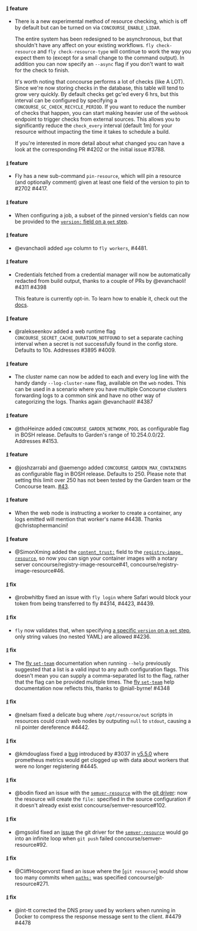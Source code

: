 #### <sub><sup><a name="v560-note-4202" href="#v560-note-4202">:link:</a></sup></sub> feature

* There is a new experimental method of resource checking, which is off by default but can be turned on via `CONCOURSE_ENABLE_LIDAR`.

  The entire system has been redesigned to be asynchronous, but that shouldn't have any affect on your existing workflows. `fly check-resource` and `fly check-resource-type` will continue to work the way you expect them to (except for a small change to the command output). In addition you can now specify an `--async` flag if you don't want to wait for the check to finish.

  It's worth noting that concourse performs a lot of checks (like A LOT). Since we're now storing checks in the database, this table will tend to grow very quickly. By default checks get gc'ed every 6 hrs, but this interval can be configured by specifying a `CONCOURSE_GC_CHECK_RECYCLE_PERIOD`. If you want to reduce the number of checks that happen, you can start making heavier use of the `webhook` endpoint to trigger checks from external sources. This allows you to significantly reduce the `check_every` interval (default 1m) for your resource without impacting the time it takes to schedule a build. 

  If you're interested in more detail about what changed you can have a look at the corresponding PR #4202 or the initial issue #3788.


#### <sub><sup><a name="v560-note-4417" href="#v560-note-4417">:link:</a></sup></sub> feature

* Fly has a new sub-command `pin-resource`, which will pin a resource (and optionally comment) given at least one field of the version to pin to #2702 #4417.

#### <sub><sup><a name="v560-note-4380" href="#v560-note-4380">:link:</a></sup></sub> feature

* When configuring a job, a subset of the pinned version's fields can now be provided to the [`version:` field on a `get` step](https://concourse-ci.org/get-step.html#get-step-version).

#### <sub><sup><a name="v560-note-4481" href="#v560-note-4481">:link:</a></sup></sub> feature

* @evanchaoli added `age` column to `fly workers`, #4481.

#### <sub><sup><a name="v560-note-4311" href="#v560-note-4311">:link:</a></sup></sub> feature

* Credentials fetched from a credential manager will now be automatically redacted from build output, thanks to a couple of PRs by @evanchaoli! #4311 #4398

  This feature is currently opt-in. To learn how to enable it, check out the [docs](https://concourse-ci.org/creds-redacting.html).

#### <sub><sup><a name="v560-note-3895" href="#v560-note-3895">:link:</a></sup></sub> feature

* @ralekseenkov added a web runtime flag `CONCOURSE_SECRET_CACHE_DURATION_NOTFOUND` to set a separate caching interval when a secret is not successfully found in the config store.  Defaults to 10s. Addresses #3895 #4009.

#### <sub><sup><a name="v560-note-4387" href="#v560-note-4387">:link:</a></sup></sub> feature

* The cluster name can now be added to each and every log line with the handy dandy `--log-cluster-name` flag, available on the `web` nodes. This can be used in a scenario where you have multiple Concourse clusters forwarding logs to a common sink and have no other way of categorizing the logs. Thanks again @evanchaoli! #4387

#### <sub><sup><a name="v560-note-4153" href="#v560-note-4153">:link:</a></sup></sub> feature

* @thoHeinze added `CONCOURSE_GARDEN_NETWORK_POOL` as configurable flag in BOSH release.
  Defaults to Garden's range of 10.254.0.0/22. Addresses #4153.

#### <sub><sup><a name="v560-note-43" href="#v560-note-43">:link:</a></sup></sub> feature

* @joshzarrabi and @aemengo added `CONCOURSE_GARDEN_MAX_CONTAINERS` as configurable flag in BOSH release.
  Defaults to 250. Please note that setting this limit over 250 has not been tested by the Garden team or the Concourse team. [#43](concourse/concourse-bosh-release#43).

#### <sub><sup><a name="v560-note-4438" href="#v560-note-4438">:link:</a></sup></sub> feature

* When the web node is instructing a worker to create a container, any logs emitted will mention that worker's name #4438. Thanks @christophermancini!

#### <sub><sup><a name="v560-note-registry-image-46" href="#v560-registry-image-46">:link:</a></sup></sub> feature

* @SimonXming added the [`content_trust:`](https://github.com/concourse/registry-image-resource#source-configuration) field to the [`registry-image resource`](https://github.com/concourse/registry-image-resource), so now you can sign your container images with a notary server concourse/registry-image-resource#41, concourse/registry-image-resource#46.

#### <sub><sup><a name="v560-note-4314" href="#v560-note-4314">:link:</a></sup></sub> fix

* @robwhitby fixed an issue with `fly login` where Safari would block your token from being transferred to fly #4314, #4423, #4439.

#### <sub><sup><a name="v560-note-4236" href="#v560-note-4236">:link:</a></sup></sub> fix

* `fly` now validates that, when specifying [a specific `version` on a `get` step](https://concourse-ci.org/get-step.html#get-step-version), only string values (no nested YAML) are allowed #4236.

#### <sub><sup><a name="v560-note-4348" href="#v560-note-4348">:link:</a></sup></sub> fix

* The [fly `set-team`](https://concourse-ci.org/managing-teams.html#fly-set-team) documentation when running `--help` previously suggested that a list is a valid input to any auth configuration flags. This doesn't mean you can supply a comma-separated list to the flag, rather that the flag can be provided multiple times. The [fly `set-team`](https://concourse-ci.org/managing-teams.html#fly-set-team) help documentation now reflects this, thanks to @niall-byrne! #4348

#### <sub><sup><a name="v560-note-4442" href="#v560-note-4442">:link:</a></sup></sub> fix

* @nelsam fixed a delicate bug where `/opt/resource/out` scripts in resources could crash web nodes by outputing `null` to `stdout`, causing a nil pointer dereference #4442.

#### <sub><sup><a name="v560-note-4446" href="#v560-note-4446">:link:</a></sup></sub> fix

* @kmdouglass fixed a [bug](https://github.com/concourse/concourse/issues/4341) introduced by #3037 in [v5.5.0](https://github.com/concourse/concourse/releases/tag/v5.5.0) where prometheus metrics would get clogged up with data about workers that were no longer registering #4445.

#### <sub><sup><a name="v560-note-semver-102" href="#v560-note-semver-102">:link:</a></sup></sub> fix

* @bodin fixed an issue with the [`semver-resource`](https://github.com/concourse/semver-resource) with the [git driver](https://github.com/concourse/semver-resource#git-driver): now the resource will create the `file:` specified in the source configuration if it doesn't already exist exist concourse/semver-resource#102.

#### <sub><sup><a name="v560-note-semver-92" href="#v560-note-semver-92">:link:</a></sup></sub> fix

* @mgsolid fixed an [issue](https://github.com/concourse/semver-resource/issues/89) the git driver for the [`semver-resource`](https://github.com/concourse/semver-resource) would go into an infinite loop when `git push` failed concourse/semver-resource#92.

#### <sub><sup><a name="v560-note-git-271" href="#v560-note-git-271">:link:</a></sup></sub> fix

* @CliffHoogervorst fixed an issue where the [`git resource`] would show too many commits when [`paths:`](https://github.com/concourse/git-resource#source-configuration) was specified concourse/git-resource#271.

#### <sub><sup><a name="v560-note-4479" href="#v560-note-4479">:link:</a></sup></sub> fix

* @int-tt corrected the DNS proxy used by workers when running in Docker to compress the response message sent to the client. #4479 #4478
